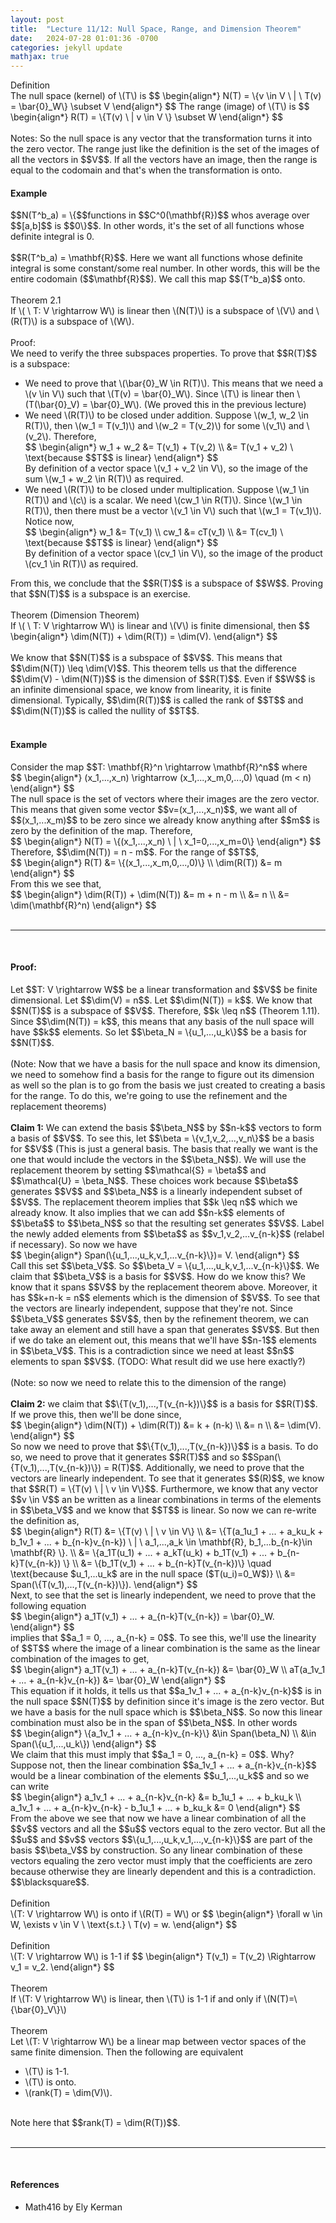 ```yaml
---
layout: post
title:  "Lecture 11/12: Null Space, Range, and Dimension Theorem"
date:   2024-07-28 01:01:36 -0700
categories: jekyll update
mathjax: true
---
```

<div class="bdiv">
Definition
</div>
<div class="bbdiv">
The null space (kernel) of \(T\) is 
	$$
	\begin{align*}
	 N(T) = \{v \in V \ | \ T(v) = \bar{0}_W\} \subset V
	\end{align*}
	$$
The range (image) of \(T\) is
	$$
	\begin{align*}
	 R(T) = \{T(v) \ | v \in V \} \subset W
	\end{align*}
	$$
</div>
<br>
Notes: So the null space is any vector that the transformation turns it into the zero vector. The range just like the definition is the set of the images of all the vectors in $$V$$. If all the vectors have an image, then the range is equal to the codomain and that's when the transformation is onto.
<br>
<!------------------------------------------------------------------------------------>
<h4><b>Example</b></h4>
$$N(T^b_a) = \{$$functions in $$C^0(\mathbf{R})$$ whos average over $$[a,b]$$ is $$0\}$$. In other words, it's the set of all functions whose definite integral is 0. 
<br>
<br>
$$R(T^b_a) = \mathbf{R}$$. Here we want all functions whose definite integral is some constant/some real number. In other words, this will be the entire codomain ($$\mathbf{R}$$). We call this map $$(T^b_a)$$ onto.
<br>
<br>
<!------------------------------------------------------------------------------------>
<div class="purdiv">
Theorem 2.1
</div>
<div class="purbdiv">
If \( \ T: V \rightarrow W\) is linear then \(N(T)\) is a subspace of \(V\) and \(R(T)\) is a subspace of \(W\).
</div>
<br>
Proof:
<br>
We need to verify the three subspaces properties. To prove that $$R(T)$$ is a subspace:
<ul>
<li>We need to prove that \(\bar{0}_W \in R(T)\). This means that we need a \(v \in V\) such that \(T(v) = \bar{0}_W\). Since \(T\) is linear then \(T(\bar{0}_V) = \bar{0}_W\). (We proved this in the previous lecture) </li>
<li>We need \(R(T)\) to be closed under addition. Suppose \(w_1, w_2 \in R(T)\), then \(w_1 = T(v_1)\) and \(w_2 = T(v_2)\) for some \(v_1\) and \(v_2\). Therefore,
	<div>
		$$
		\begin{align*}
		 w_1 + w_2 &= T(v_1) + T(v_2) \\
		           &= T(v_1 + v_2) \ \text{because $$T$$ is linear}
		\end{align*}
		$$
	</div>
By definition of a vector space \(v_1 + v_2 \in V\), so the image of the sum \(w_1 + w_2 \in R(T)\) as required.
</li>
<li> We need \(R(T)\) to be closed under multiplication. Suppose \(w_1 \in R(T)\) and \(c\) is a scalar. We need \(cw_1 \in R(T)\). Since \(w_1 \in R(T)\), then there must be a vector \(v_1 \in V\) such that \(w_1 = T(v_1)\). Notice now,
	<div>
		$$
		\begin{align*}
		 w_1 &= T(v_1) \\
		 cw_1 &= cT(v_1) \\
         &= T(cv_1) \ \text{because $$T$$ is linear}
		\end{align*}
		$$
	</div>
By definition of a vector space \(cv_1 \in V\), so the image of the product \(cv_1 \in R(T)\) as required.

</li>
</ul>
From this, we conclude that the $$R(T)$$ is a subspace of $$W$$.
Proving that $$N(T)$$ is a subspace is an exercise.
<br>
<br>
<div class="purdiv">
Theorem (Dimension Theorem)
</div>
<div class="purbdiv">
If \( \ T: V \rightarrow W\) is linear and \(V\) is finite dimensional, then
		$$
		\begin{align*}
		 \dim(N(T)) + \dim(R(T)) = \dim(V).
		\end{align*}
		$$
</div>
<br>
We know that $$N(T)$$ is a subspace of $$V$$. This means that $$\dim(N(T)) \leq \dim(V)$$. This theorem tells us that the difference $$\dim(V) - \dim(N(T))$$ is the dimension of $$R(T)$$. Even if $$W$$ is an infinite dimensional space, we know from linearity, it is finite dimensional. Typically, $$\dim(R(T))$$ is called the rank of $$T$$ and $$\dim(N(T))$$ is called the nullity of $$T$$.
<br>
<br>
<!------------------------------------------------------------------------------------>
<h4><b>Example</b></h4>
Consider the map $$T: \mathbf{R}^n \rightarrow \mathbf{R}^n$$ where
<div>
	$$
	\begin{align*}
	(x_1,...,x_n) \rightarrow (x_1,...,x_m,0,...,0) \quad (m < n)
	\end{align*}
	$$
</div>
The null space is the set of vectors where their images are the zero vector. This means that given some vector $$v=(x_1,...,x_n)$$, we want all of $$(x_1,...x_m)$$ to be zero since we already know anything after $$m$$ is zero by the definition of the map. Therefore, 
<div>
	$$
	\begin{align*}
	N(T) = \{(x_1,...,x_n) \ | \ x_1=0,...,x_m=0\}
	\end{align*}
	$$
</div>
Therefore, $$\dim(N(T)) = n - m$$. For the range of $$T$$,
<div>
	$$
	\begin{align*}
	R(T) &= \{(x_1,...,x_m,0,...,0)\} \\
	 \dim(R(T)) &= m
	\end{align*}
	$$
</div>
From this we see that,
<div>
	$$
	\begin{align*}
	 \dim(R(T)) + \dim(N(T)) &= m + n - m \\ 
	                        &= n \\ 
	                        &= \dim(\mathbf{R}^n)
	\end{align*}
	$$
</div>
<br>
<hr>
<br>
<!------------------------------------------------------------------------------------>
<h4><b>Proof:</b></h4>
Let $$T: V \rightarrow W$$ be a linear transformation and $$V$$ be finite dimensional. Let $$\dim(V) = n$$. Let $$\dim(N(T)) = k$$. We know that $$N(T)$$ is a subspace of $$V$$. Therefore, $$k \leq n$$ (Theorem 1.11). Since $$\dim(N(T)) = k$$, this means that any basis of the null space will have $$k$$ elements. So let $$\beta_N = \{u_1,...,u_k\}$$ be a basis for $$N(T)$$.
<br>
<br>
(Note: Now that we have a basis for the null space and know its dimension, we need to somehow find a basis for the range to figure out its dimension as well so the plan is to go from the basis we just created to creating a basis for the range. To do this, we're going to use the refinement and the replacement theorems)
<br>
<br>
<b>Claim 1:</b> We can extend the basis $$\beta_N$$ by $$n-k$$ vectors to form a basis of $$V$$. To see this, let $$\beta = \{v_1,v_2,...,v_n\}$$ be a basis for $$V$$ (This is just a general basis. The basis that really we want is the one that would include the vectors in the $$\beta_N$$). We will use the replacement theorem by setting $$\mathcal{S} = \beta$$ and $$\mathcal{U} = \beta_N$$. These choices work because $$\beta$$ generates $$V$$ and $$\beta_N$$ is a linearly independent subset of $$V$$. The replacement theorem implies that $$k \leq n$$ which we already know. It also implies that we can add $$n-k$$ elements of $$\beta$$ to $$\beta_N$$ so that the resulting set generates $$V$$. Label the newly added elements from $$\beta$$ as $$v_1,v_2,...v_{n-k}$$ (relabel if necessary). So now we have
<div>
	$$
	\begin{align*}
	Span(\{u_1,...,u_k,v_1,...v_{n-k}\})= V.
	\end{align*}
	$$
</div>
Call this set $$\beta_V$$. So $$\beta_V = \{u_1,...,u_k,v_1,...v_{n-k}\}$$. We claim that $$\beta_V$$ is a basis for $$V$$. How do we know this? We know that it spans $$V$$ by the replacement theorem above. Moreover, it has $$k+n-k = n$$ elements which is the dimension of $$V$$. To see that the vectors are linearly independent, suppose that they're not. Since $$\beta_V$$ generates $$V$$, then by the refinement theorem, we can take away an element and still have a span that generates $$V$$. But then if we do take an element out, this means that we'll have $$n-1$$ elements in $$\beta_V$$. This is a contradiction since we need at least $$n$$ elements to span $$V$$. (TODO: What result did we use here exactly?)
<br>
<br>
(Note: so now we need to relate this to the dimension of the range)
<br>
<br>
<b>Claim 2:</b> we claim that $$\{T(v_1),...,T(v_{n-k})\}$$ is a basis for $$R(T)$$. If we prove this, then we'll be done since,
<div>
	$$
	\begin{align*}
	 \dim(N(T)) + \dim(R(T)) &= k + (n-k) \\ 
	                        &= n \\ 
	                        &= \dim(V).
	\end{align*}
	$$
</div>
So now we need to prove that $$\{T(v_1),...,T(v_{n-k})\}$$ is a basis. To do so, we need to prove that it generates $$R(T)$$ and so $$Span(\{T(v_1),...,T(v_{n-k})\}) = R(T)$$. Additionally, we need to prove that the vectors are linearly independent. To see that it generates $$(R)$$, we know that $$R(T) = \{T(v) \ | \ v \in V\}$$. Furthermore, we know that any vector $$v \in V$$ an be written as a linear combinations in terms of the elements in $$\beta_V$$ and we know that $$T$$ is linear. So now we can re-write the definition as,
<div>
	$$
	\begin{align*}
	R(T) &= \{T(v) \ | \ v \in V\} \\
	     &= \{T(a_1u_1 + ... + a_ku_k + b_1v_1 + ... + b_{n-k}v_{n-k}) \ | \ a_1,...,a_k \in \mathbf{R}, b_1,...b_{n-k}\in \mathbf{R} \}. \\
	     &= \{a_1T(u_1) + ... + a_kT(u_k) + b_1T(v_1) + ... + b_{n-k}T(v_{n-k}) \} \\
		 &= \{b_1T(v_1) + ... + b_{n-k}T(v_{n-k})\} \quad \text{because $u_1,...u_k$ are in the null space ($T(u_i)=0_W$)} \\
		 &= Span(\{T(v_1),...,T(v_{n-k})\}).
	\end{align*}
	$$
</div>
Next, to see that the set is linearly independent, we need to prove that the following equation
<div>
	$$
	\begin{align*}
	 a_1T(v_1) + ... + a_{n-k}T(v_{n-k}) = \bar{0}_W.
	\end{align*}
	$$
</div>
implies that $$a_1 = 0, ..., a_{n-k} = 0$$. To see this, we'll use the linearity of $$T$$ where the image of a linear combination is the same as the linear combination of the images to get,
<div>
	$$
	\begin{align*}
	 a_1T(v_1) + ... + a_{n-k}T(v_{n-k}) &= \bar{0}_W \\
	 aT(a_1v_1 + ... + a_{n-k}v_{n-k})  &= \bar{0}_W
	\end{align*}
	$$
</div>
This equation if it holds, it tells us that $$a_1v_1 + ... + a_{n-k}v_{n-k}$$ is in the null space $$N(T)$$ by definition since it's image is the zero vector. But we have a basis for the null space which is $$\beta_N$$. So now this linear combination must also be in the span of $$\beta_N$$. In other words
<div>
	$$
	\begin{align*}
	 \{a_1v_1 + ... + a_{n-k}v_{n-k}\} &\in Span(\beta_N) \\
	  &\in Span(\{u_1,...,u_k\})
	\end{align*}
	$$
</div>
We claim that this must imply that $$a_1 = 0, ..., a_{n-k} = 0$$. Why? Suppose not, then the linear combination $$a_1v_1 + ... + a_{n-k}v_{n-k}$$ would be a linear combination of the elements $$u_1,...,u_k$$ and so we can write
<div>
	$$
	\begin{align*}
	 a_1v_1 + ... + a_{n-k}v_{n-k} &= b_1u_1 + ... + b_ku_k \\
	  a_1v_1 + ... + a_{n-k}v_{n-k} - b_1u_1 + ... + b_ku_k &= 0
	\end{align*}
	$$
</div>
From the above we see that now we have a linear combination of all the $$v$$ vectors and all the $$u$$ vectors equal to the zero vector. But all the $$u$$ and $$v$$ vectors $$\{u_1,...,u_k,v_1,...,v_{n-k}\}$$ are part of the basis $$\beta_V$$ by construction. So any linear combination of these vectors equaling the zero vector must imply that the coefficients are zero because otherwise they are linearly dependent and this is a contradiction. $$\blacksquare$$.
<br>
<br>
<!------------------------------------------------------------------------------------>
<div class="bdiv">
Definition
</div>
<div class="bbdiv">
\(T: V \rightarrow W\) is onto if \(R(T) = W\) or
	$$
	\begin{align*}
	 \forall w \in W, \exists v \in V \ \text{s.t.} \ T(v) = w.
	\end{align*}
	$$
</div>
<br>
<!------------------------------------------------------------------------------------>
<div class="bdiv">
Definition
</div>
<div class="bbdiv">
\(T: V \rightarrow W\) is 1-1 if
	$$
	\begin{align*}
	 T(v_1) = T(v_2) \Rightarrow v_1 = v_2.
	\end{align*}
	$$
</div>
<br>
<!------------------------------------------------------------------------------------>
<div class="purdiv">
Theorem
</div>
<div class="purbdiv">
If \(T: V \rightarrow W\) is linear, then \(T\) is 1-1 if and only if \(N(T)=\{\bar{0}_V\}\)
</div>
<br>
<!------------------------------------------------------------------------------------>
<div class="purdiv">
Theorem
</div>
<div class="purbdiv">
Let \(T: V \rightarrow W\) be a linear map between vector spaces of the same finite dimension. Then the following are equivalent 
<ul>
	<li> \(T\) is 1-1. </li>
	<li> \(T\) is onto. </li>
	<li> \(rank(T) = \dim(V)\). </li>
</ul>
</div>
<br>
Note here that $$rank(T) = \dim(R(T))$$.
<br>
<br>
<hr>
<br>
<!------------------------------------------------------------------------------------>
<h4><b>References</b></h4>
<ul>
<li>Math416 by Ely Kerman</li>
</ul>






















